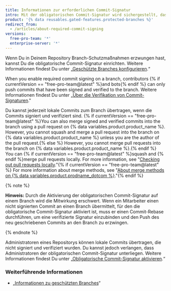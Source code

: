 ```yaml
---
title: Informationen zur erforderlichen Commit-Signatur
intro: Mit der obligatorischen Commit-Signatur wird sichergestellt, dass Mitarbeiter nur verifizierte und signierte Commits an einen geschützten Branch übertragen können.
product: '{% data reusables.gated-features.protected-branches %}'
redirect_from:
  - /articles/about-required-commit-signing
versions:
  free-pro-team: '*'
  enterprise-server: '*'
---
```


Wenn Du in Deinem Repository Branch-Schutzmaßnahmen erzwungen hast, kannst Du die obligatorische Commit-Signatur einrichten. Weitere Informationen findest Du unter „[Geschützte Branches konfigurieren](/articles/configuring-protected-branches/).“

When you enable required commit signing on a branch, contributors {% if currentVersion == "free-pro-team@latest" %}and bots{% endif %} can only push commits that have been signed and verified to the branch. Weitere Informationen findest Du unter „[Über die Verifikation von Commit-Signaturen](/articles/about-commit-signature-verification)."

Du kannst jederzeit lokale Commits zum Branch übertragen, wenn die Commits signiert und verifiziert sind. {% if currentVersion == "free-pro-team@latest" %}You can also merge signed and verified commits into the branch using a pull request on {% data variables.product.product_name %}. However, you cannot squash and merge a pull request into the branch on {% data variables.product.product_name %} unless you are the author of the pull request.{% else %} However, you cannot merge pull requests into the branch on {% data variables.product.product_name %}.{% endif %} You can {% if currentVersion == "free-pro-team@latest" %}squash and {% endif %}merge pull requests locally. For more information, see "[Checking out pull requests locally](/github/collaborating-with-issues-and-pull-requests/checking-out-pull-requests-locally)."{% if currentVersion == "free-pro-team@latest" %} For more information about merge methods, see "[About merge methods on {% data variables.product.prodname_dotcom %}](/github/administering-a-repository/about-merge-methods-on-github)."{% endif %}

{% note %}

**Hinweis:** Durch die Aktivierung der obligatorischen Commit-Signatur auf einem Branch wird die Mitwirkung erschwert. Wenn ein Mitarbeiter einen nicht signierten Commit an einen Branch übermittelt, für den die obligatorische Commit-Signatur aktiviert ist, muss er einen Commit-Rebase durchführen, um eine verifizierte Signatur einzubinden und den Push des neu geschriebenen Commits an den Branch zu erzwingen.

{% endnote %}

Administratoren eines Repositorys können lokale Commits übertragen, die nicht signiert und verifiziert wurden. Du kannst jedoch verlangen, dass Administratoren der obligatorischen Commit-Signatur unterliegen. Weitere Informationen findest Du unter „[Obligatorische Commit-Signatur aktivieren](/articles/enabling-required-commit-signing).“

### Weiterführende Informationen

- „[Informationen zu geschützten Branches](/articles/about-protected-branches)“
